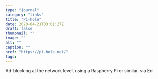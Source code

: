 ```yaml
---
type: "journal"
category: "links"
title: "Pi-hole"
date: 2020-04-21T03:01:27Z
draft: false
thumbnail: ""
image: ""
alt: ""
caption: ""
href: "https://pi-hole.net/"
tags:
---
```


Ad-blocking at the network level, using a Raspberry Pi or similar. via Ed
